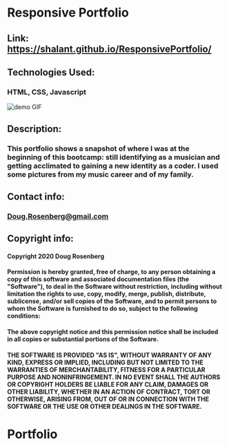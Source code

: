 # Responsive Portfolio

## Link: https://shalant.github.io/ResponsivePortfolio/

## Technologies Used:
### HTML, CSS, Javascript

![demo GIF](images/portfolio.gif)

## Description:
### This portfolio shows a snapshot of where I was at the beginning of this bootcamp: still identifying as a musician and getting acclimated to gaining a new identity as a coder. I used some pictures from my music career and of my family.

## Contact info:
### Doug.Rosenberg@gmail.com

## Copyright info:
#### Copyright 2020 Doug Rosenberg

#### Permission is hereby granted, free of charge, to any person obtaining a copy of this software and associated documentation files (the "Software"), to deal in the Software without restriction, including without limitation the rights to use, copy, modify, merge, publish, distribute, sublicense, and/or sell copies of the Software, and to permit persons to whom the Software is furnished to do so, subject to the following conditions:

#### The above copyright notice and this permission notice shall be included in all copies or substantial portions of the Software.

#### THE SOFTWARE IS PROVIDED "AS IS", WITHOUT WARRANTY OF ANY KIND, EXPRESS OR IMPLIED, INCLUDING BUT NOT LIMITED TO THE WARRANTIES OF MERCHANTABILITY, FITNESS FOR A PARTICULAR PURPOSE AND NONINFRINGEMENT. IN NO EVENT SHALL THE AUTHORS OR COPYRIGHT HOLDERS BE LIABLE FOR ANY CLAIM, DAMAGES OR OTHER LIABILITY, WHETHER IN AN ACTION OF CONTRACT, TORT OR OTHERWISE, ARISING FROM, OUT OF OR IN CONNECTION WITH THE SOFTWARE OR THE USE OR OTHER DEALINGS IN THE SOFTWARE.
# Portfolio
